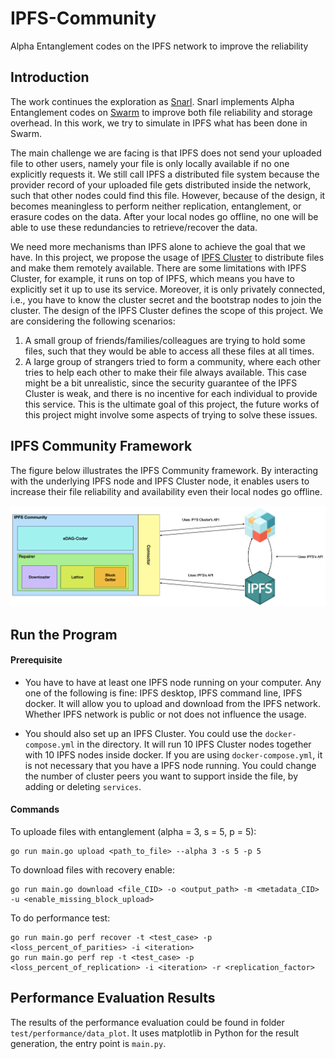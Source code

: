 # IPFS-Community
Alpha Entanglement codes on the IPFS network to improve the reliability


## Introduction
The work continues the exploration as [Snarl](https://dl.acm.org/doi/pdf/10.1145/3464298.3493397). Snarl implements Alpha Entanglement codes on [Swarm](https://www.ethswarm.org/) to improve both file reliability and storage overhead. In this work, we try to simulate in IPFS what has been done in Swarm. 

The main challenge we are facing is that IPFS does not send your uploaded file to other users, namely your file is only locally available if no one explicitly requests it. We still call IPFS a distributed file system because the provider record of your uploaded file gets distributed inside the network, such that other nodes could find this file. However, because of the design, it becomes meaningless to perform neither replication, entanglement, or erasure codes on the data. After your local nodes go offline, no one will be able to use these redundancies to retrieve/recover the data.

We need more mechanisms than IPFS alone to achieve the goal that we have. In this project, we propose the usage of [IPFS Cluster](https://github.com/ipfs-cluster/ipfs-cluster) to distribute files and make them remotely available. There are some limitations with IPFS Cluster, for example, it runs on top of IPFS, which means you have to explicitly set it up to use its service. Moreover, it is only privately connected, i.e., you have to know the cluster secret and the bootstrap nodes to join the cluster. The design of the IPFS Cluster defines the scope of this project. We are considering the following scenarios:
1. A small group of friends/families/colleagues are trying to hold some files, such that they would be able to access all these files at all times.
2. A large group of strangers tried to form a community, where each other tries to help each other to make their file always available. This case might be a bit unrealistic, since the security guarantee of the IPFS Cluster is weak, and there is no incentive for each individual to provide this service. This is the ultimate goal of this project, the future works of this project might involve some aspects of trying to solve these issues.

## IPFS Community Framework

The figure below illustrates the IPFS Community framework. By interacting with the underlying IPFS node and IPFS Cluster node, it enables users to increase their file reliability and availability even their local nodes go offline. 

<p align="center">
  <img src="readme_figures/ipfs_community.png"/>
</p>



## Run the Program

#### Prerequisite
* You have to have at least one IPFS node running on your computer. Any one of the following is fine: IPFS desktop, IPFS command line, IPFS docker. It will allow you to upload and download from the IPFS network. Whether IPFS network is public or not does not influence the usage.

* You should also set up an IPFS Cluster. You could use the `docker-compose.yml` in the directory. It will run 10 IPFS Cluster nodes together with 10 IPFS nodes inside docker. If you are using `docker-compose.yml`, it is not necessary that you have a IPFS node running. You could change the number of cluster peers you want to support inside the file, by adding or deleting `services`.

#### Commands

To uploade files with entanglement (alpha = 3, s = 5, p = 5):
```
go run main.go upload <path_to_file> --alpha 3 -s 5 -p 5
```

To download files with recovery enable:
```
go run main.go download <file_CID> -o <output_path> -m <metadata_CID> -u <enable_missing_block_upload>
```

To do performance test:
```
go run main.go perf recover -t <test_case> -p <loss_percent_of_parities> -i <iteration>
go run main.go perf rep -t <test_case> -p <loss_percent_of_replication> -i <iteration> -r <replication_factor>
```

## Performance Evaluation Results
The results of the performance evaluation could be found in folder `test/performance/data_plot`. It uses matplotlib in Python for the result generation, the entry point is `main.py`.
